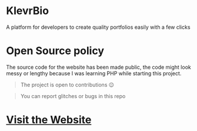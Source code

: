 # KlevrBio
A platform for developers to create quality portfolios easily with a few clicks

# Open Source policy
The source code for the website has been made public, the code might look messy or lengthy because I was learning PHP while starting this project.

> The project is open to contributions 😉

> You can report glitches or bugs in this repo 

# [Visit the Website](https://klevrbio.rf.gd/)


